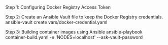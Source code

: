 Step 1: Configuring Docker Registry Access Token

Step 2: Create an Ansible Vault file to keep the Docker Registry credentials.
        ansible-vault create vars/docker-credential.yaml

Step 3: Building container images using Ansible
        ansible-playbook container-build.yaml -e 'NODES=localhost' --ask-vault-password
         